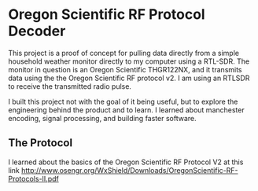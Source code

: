 Oregon Scientific RF Protocol Decoder
==

This project is a proof of concept for pulling data directly from a simple
household weather monitor directly to my computer using a RTL-SDR. The monitor 
in question is an Oregon Scientific THGR122NX, and it transmits data using the 
the Oregon Scientific RF protocol v2. I am using an RTLSDR to receive the 
transmitted radio pulse.

I built this project not with the goal of it being useful, but to explore the 
engineering behind the product and to learn. I learned about manchester 
encoding, signal processing, and building faster software.



## The Protocol
I learned about the basics of the Oregon Scientific RF Protocol V2 at this link
http://www.osengr.org/WxShield/Downloads/OregonScientific-RF-Protocols-II.pdf
